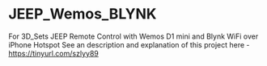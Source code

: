 # JEEP_Wemos_BLYNK
For 3D_Sets JEEP Remote Control with Wemos D1 mini and Blynk WiFi over iPhone Hotspot
See an description and explanation of this project here - https://tinyurl.com/szlyy89
